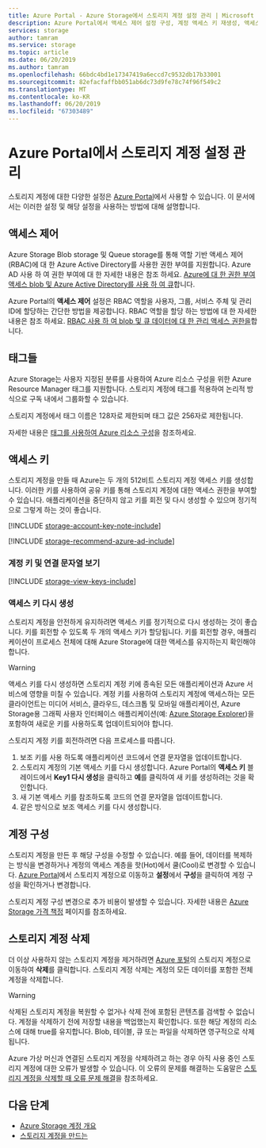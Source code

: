 ```yaml
---
title: Azure Portal - Azure Storage에서 스토리지 계정 설정 관리 | Microsoft Docs
description: Azure Portal에서 액세스 제어 설정 구성, 계정 액세스 키 재생성, 액세스 계층 변경 또는 계정에서 사용하는 복제 유형 수정을 포함하여 스토리지 계정 설정을 관리하는 방법에 대해 알아봅니다. 또한 포털에서 스토리지 계정을 삭제하는 방법도 알아봅니다.
services: storage
author: tamram
ms.service: storage
ms.topic: article
ms.date: 06/20/2019
ms.author: tamram
ms.openlocfilehash: 66bdc4bd1e17347419a6eccd7c9532db17b33001
ms.sourcegitcommit: 82efacfaffbb051ab6dc73d9fe78c74f96f549c2
ms.translationtype: MT
ms.contentlocale: ko-KR
ms.lasthandoff: 06/20/2019
ms.locfileid: "67303489"
---
```

# <a name="manage-storage-account-settings-in-the-azure-portal"></a>Azure Portal에서 스토리지 계정 설정 관리

스토리지 계정에 대한 다양한 설정은 [Azure Portal](https://portal.azure.com)에서 사용할 수 있습니다. 이 문서에서는 이러한 설정 및 해당 설정을 사용하는 방법에 대해 설명합니다.

## <a name="access-control"></a>액세스 제어

Azure Storage Blob storage 및 Queue storage를 통해 역할 기반 액세스 제어 (RBAC)에 대 한 Azure Active Directory를 사용한 권한 부여를 지원합니다. Azure AD 사용 하 여 권한 부여에 대 한 자세한 내용은 참조 하세요. [Azure에 대 한 권한 부여 액세스 blob 및 Azure Active Directory를 사용 하 여 큐](storage-auth-aad.md)합니다.

Azure Portal의 **액세스 제어** 설정은 RBAC 역할을 사용자, 그룹, 서비스 주체 및 관리 ID에 할당하는 간단한 방법을 제공합니다. RBAC 역할을 할당 하는 방법에 대 한 자세한 내용은 참조 하세요. [RBAC 사용 하 여 blob 및 큐 데이터에 대 한 관리 액세스 권한을](storage-auth-aad-rbac.md)합니다.

## <a name="tags"></a>태그들

Azure Storage는 사용자 지정된 분류를 사용하여 Azure 리소스 구성을 위한 Azure Resource Manager 태그를 지원합니다. 스토리지 계정에 태그를 적용하여 논리적 방식으로 구독 내에서 그룹화할 수 있습니다.

스토리지 계정에서 태그 이름은 128자로 제한되며 태그 값은 256자로 제한됩니다.

자세한 내용은 [태그를 사용하여 Azure 리소스 구성](../../azure-resource-manager/resource-group-using-tags.md)을 참조하세요.

## <a name="access-keys"></a>액세스 키

스토리지 계정을 만들 때 Azure는 두 개의 512비트 스토리지 계정 액세스 키를 생성합니다. 이러한 키를 사용하여 공유 키를 통해 스토리지 계정에 대한 액세스 권한을 부여할 수 있습니다. 애플리케이션을 중단하지 않고 키를 회전 및 다시 생성할 수 있으며 정기적으로 그렇게 하는 것이 좋습니다.

[!INCLUDE [storage-account-key-note-include](../../../includes/storage-account-key-note-include.md)]

[!INCLUDE [storage-recommend-azure-ad-include](../../../includes/storage-recommend-azure-ad-include.md)]

### <a name="view-account-keys-and-connection-string"></a>계정 키 및 연결 문자열 보기

[!INCLUDE [storage-view-keys-include](../../../includes/storage-view-keys-include.md)]

### <a name="regenerate-access-keys"></a>액세스 키 다시 생성

스토리지 계정을 안전하게 유지하려면 액세스 키를 정기적으로 다시 생성하는 것이 좋습니다. 키를 회전할 수 있도록 두 개의 액세스 키가 할당됩니다. 키를 회전할 경우, 애플리케이션이 프로세스 전체에 대해 Azure Storage에 대한 액세스를 유지하는지 확인해야 합니다. 

> [!WARNING]
> 액세스 키를 다시 생성하면 스토리지 계정 키에 종속된 모든 애플리케이션과 Azure 서비스에 영향을 미칠 수 있습니다. 계정 키를 사용하여 스토리지 계정에 액세스하는 모든 클라이언트는 미디어 서비스, 클라우드, 데스크톱 및 모바일 애플리케이션, Azure Storage용 그래픽 사용자 인터페이스 애플리케이션(예: [Azure Storage Explorer](https://azure.microsoft.com/features/storage-explorer/))을 포함하여 새로운 키를 사용하도록 업데이트되어야 합니다.

스토리지 계정 키를 회전하려면 다음 프로세스를 따릅니다.

1. 보조 키를 사용 하도록 애플리케이션 코드에서 연결 문자열을 업데이트합니다.
2. 스토리지 계정의 기본 액세스 키를 다시 생성합니다. Azure Portal의 **액세스 키** 블레이드에서 **Key1 다시 생성**을 클릭하고 **예**를 클릭하여 새 키를 생성하려는 것을 확인합니다.
3. 새 기본 액세스 키를 참조하도록 코드의 연결 문자열을 업데이트합니다.
4. 같은 방식으로 보조 액세스 키를 다시 생성합니다.

## <a name="account-configuration"></a>계정 구성

스토리지 계정을 만든 후 해당 구성을 수정할 수 있습니다. 예를 들어, 데이터를 복제하는 방식을 변경하거나 계정의 액세스 계층을 핫(Hot)에서 쿨(Cool)로 변경할 수 있습니다. [Azure Portal](https://portal.azure.com)에서 스토리지 계정으로 이동하고 **설정**에서 **구성**을 클릭하여 계정 구성을 확인하거나 변경합니다.

스토리지 계정 구성 변경으로 추가 비용이 발생할 수 있습니다. 자세한 내용은 [Azure Storage 가격 책정](https://azure.microsoft.com/pricing/details/storage/) 페이지를 참조하세요.

## <a name="delete-a-storage-account"></a>스토리지 계정 삭제

더 이상 사용하지 않는 스토리지 계정을 제거하려면 [Azure 포털](https://portal.azure.com)의 스토리지 계정으로 이동하여 **삭제**를 클릭합니다. 스토리지 계정 삭제는 계정의 모든 데이터를 포함한 전체 계정을 삭제합니다.

> [!WARNING]
> 삭제된 스토리지 계정을 복원할 수 없거나 삭제 전에 포함된 콘텐츠를 검색할 수 없습니다. 계정을 삭제하기 전에 저장할 내용을 백업했는지 확인합니다. 또한 해당 계정의 리소스에 대해 true를 유지합니다. Blob, 테이블, 큐 또는 파일을 삭제하면 영구적으로 삭제됩니다.
> 

Azure 가상 머신과 연결된 스토리지 계정을 삭제하려고 하는 경우 아직 사용 중인 스토리지 계정에 대한 오류가 발생할 수 있습니다. 이 오류의 문제를 해결하는 도움말은 [스토리지 계정을 삭제할 때 오류 문제 해결](../common/storage-resource-manager-cannot-delete-storage-account-container-vhd.md)을 참조하세요.

## <a name="next-steps"></a>다음 단계

- [Azure Storage 계정 개요](storage-account-overview.md)
- [스토리지 계정을 만드는](storage-quickstart-create-account.md)
